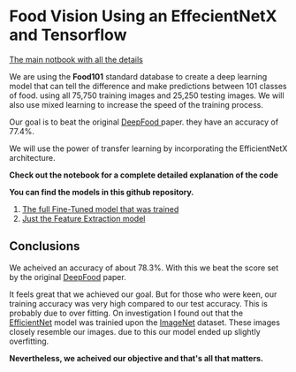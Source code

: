 # **Food Vision Using an EffecientNetX and Tensorflow**

[The main notbook with all the details](https://github.com/realnihal/Food-Vision-Using-Tensorflow/blob/main/Food_Vision_Using_Tensorflow.ipynb)

We are using the **Food101** standard database to create a deep learning model that can tell the difference and make predictions between 101 classes of food. using all 75,750 training images and 25,250 testing images. We will also use mixed learning to increase the speed of the training process.

Our goal is to beat the original [DeepFood ](https://arxiv.org/ftp/arxiv/papers/1606/1606.05675.pdf) paper. they have an accuracy of 77.4%.

We will use the power of transfer learning by incorporating the EfficientNetX architecture.

**Check out the notebook for a complete detailed explanation of the code**

**You can find the models in this github repository.**

1. [The full Fine-Tuned model that was trained](https://github.com/realnihal/Food-Vision-Using-Tensorflow/tree/main/efficientnetb0_fine_tuned_101_classes_mixed_precision)
2. [Just the Feature Extraction model](https://github.com/realnihal/Food-Vision-Using-Tensorflow/tree/main/101_food_feature_extract_mixedpred_model)

## Conclusions

We acheived an accuracy of about 78.3%. With this we beat the score set by the original [DeepFood](https://arxiv.org/ftp/arxiv/papers/1606/1606.05675.pdf) paper.

It feels great that we achieved our goal. But for those who were keen, our training accuracy was very high compared to our test accuracy. This is probably due to over fitting. On investigation I found out that the [EfficientNet](https://www.tensorflow.org/api_docs/python/tf/keras/applications/efficientnet) model was trainied upon the [ImageNet](https://www.image-net.org/index.php) dataset. These images closely resemble our images. due to this our model ended up slightly overfitting.

**Nevertheless, we acheived our objective and that's all that matters.**
